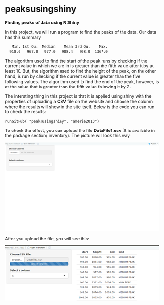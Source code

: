 # peaksusingshiny

**Finding peaks of data using R Shiny**

  In this project, we will run a program to find the peaks of the data. Our data has this summary
```
   Min. 1st Qu.  Median    Mean 3rd Qu.    Max. 
  918.0   967.0   977.0   988.4   998.0  1367.0
  ```
  The algorithm used to find the start of the peak runs by checking if the current value in which we are in 
  is greater than the fifth value after it by at least 10. But, the algorithm used to find the height of the 
  peak, on the other hand, is run by checking if the current value is greater than the five following values.
  The algorithm used to find the end of the peak, however, is at the value that is greater than the fifth value
  following it by 2.
  
  The intersting thing in this project is that it is applied using shiny with the properties 
  of uploading a **CSV** file on the website and choose the column where the results will show in the site 
  itself. Below is the code you can run to check the results:
  
  ```
  runGitHub( "peaksusingshiny", "amerie2013")
  ```
  
  To check the effect, you can upload the file **DataFile1.csv** (It is available in the package section/
  inventory). The picture will look this way
   
 ![](20190401_195800.png?raw=true)
    
    
  After you upload the file, you will see this:
    
    
 ![](20190401_195801.png?raw=true)

